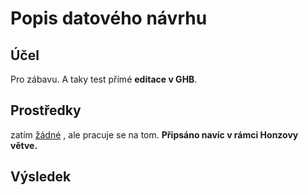 # Popis datového návrhu

## Účel

Pro zábavu. A taky test přímé **editace v GHB**.

## Prostředky

zatím <u>žádné</u> , ale pracuje se na tom. **Připsáno navíc v rámci Honzovy větve.** 

## Výsledek

